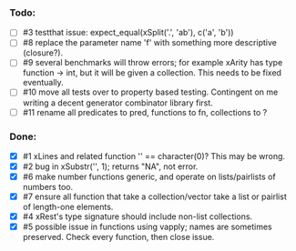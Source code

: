 	
### Todo:

- [ ] #3 testthat issue: expect_equal(xSplit('.', 'ab'), c('a', 'b'))
- [ ] #8 replace the parameter name 'f' with something more descriptive (closure?).
- [ ] #9 several benchmarks will throw errors; for example xArity has type function -> int, but it will be given a collection. This needs to be fixed eventually.
- [ ] #10 move all tests over to property based testing. Contingent on me writing a decent generator combinator library first.
- [ ] #11 rename all predicates to pred, functions to fn, collections to ?

### Done:

- [x] #1 xLines and related function '' == character(0)? This may be wrong.
- [x] #2 bug in xSubstr('', 1); returns "NA", not error.
- [x] #6 make number functions generic, and operate on lists/pairlists of numbers too.
- [x] #7 ensure all function that take a collection/vector take a list or pairlist of length-one elements.
- [x] #4 xRest's type signature should include non-list collections.
- [x] #5 possible issue in functions using vapply; names are sometimes preserved. Check every function, then close issue.
